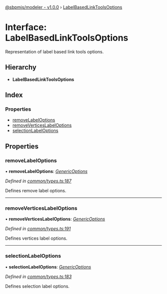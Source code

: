 [@sbpmjs/modeler - v1.0.0](../README.md) › [LabelBasedLinkToolsOptions](labelbasedlinktoolsoptions.md)

# Interface: LabelBasedLinkToolsOptions

Representation of label based link tools options.

## Hierarchy

* **LabelBasedLinkToolsOptions**

## Index

### Properties

* [removeLabelOptions](labelbasedlinktoolsoptions.md#removelabeloptions)
* [removeVerticesLabelOptions](labelbasedlinktoolsoptions.md#removeverticeslabeloptions)
* [selectionLabelOptions](labelbasedlinktoolsoptions.md#selectionlabeloptions)

## Properties

###  removeLabelOptions

• **removeLabelOptions**: *[GenericOptions](genericoptions.md)*

*Defined in [common/types.ts:187](https://github.com/mkolodiy/sbpmjs/blob/97cb194/packages/sbpm-modeler/lib/common/types.ts#L187)*

Defines  remove label options.

___

###  removeVerticesLabelOptions

• **removeVerticesLabelOptions**: *[GenericOptions](genericoptions.md)*

*Defined in [common/types.ts:191](https://github.com/mkolodiy/sbpmjs/blob/97cb194/packages/sbpm-modeler/lib/common/types.ts#L191)*

Defines vertices label options.

___

###  selectionLabelOptions

• **selectionLabelOptions**: *[GenericOptions](genericoptions.md)*

*Defined in [common/types.ts:183](https://github.com/mkolodiy/sbpmjs/blob/97cb194/packages/sbpm-modeler/lib/common/types.ts#L183)*

Defines selection label options.
